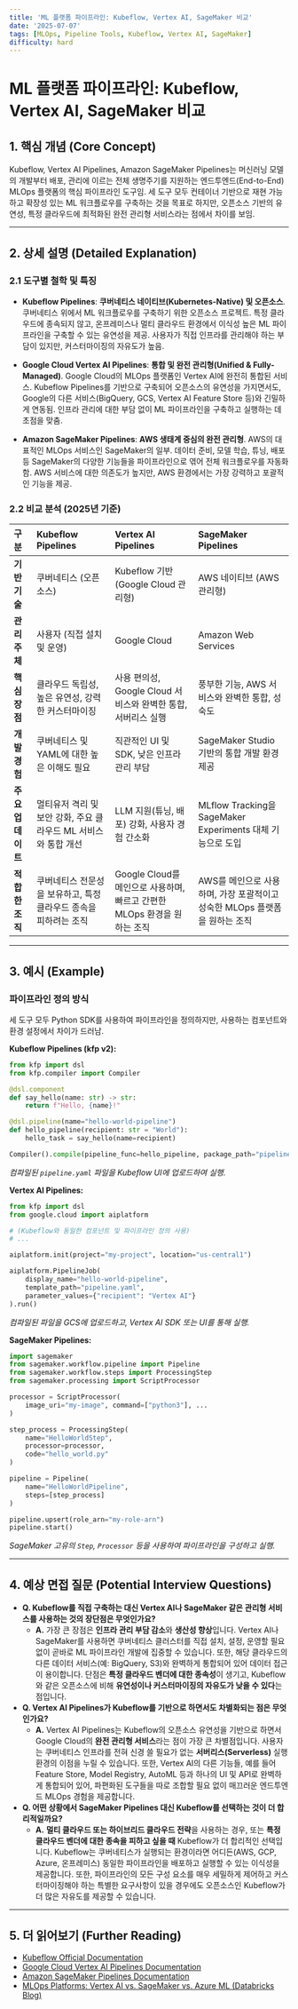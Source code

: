 ```yaml
---
title: 'ML 플랫폼 파이프라인: Kubeflow, Vertex AI, SageMaker 비교'
date: '2025-07-07'
tags: [MLOps, Pipeline Tools, Kubeflow, Vertex AI, SageMaker]
difficulty: hard
---
```


# ML 플랫폼 파이프라인: Kubeflow, Vertex AI, SageMaker 비교

## 1. 핵심 개념 (Core Concept)

Kubeflow, Vertex AI Pipelines, Amazon SageMaker Pipelines는 머신러닝 모델의 개발부터 배포, 관리에 이르는 전체 생명주기를 지원하는 엔드투엔드(End-to-End) MLOps 플랫폼의 핵심 파이프라인 도구임. 세 도구 모두 컨테이너 기반으로 재현 가능하고 확장성 있는 ML 워크플로우를 구축하는 것을 목표로 하지만, 오픈소스 기반의 유연성, 특정 클라우드에 최적화된 완전 관리형 서비스라는 점에서 차이를 보임.

______________________________________________________________________

## 2. 상세 설명 (Detailed Explanation)

### 2.1 도구별 철학 및 특징

- **Kubeflow Pipelines**: **쿠버네티스 네이티브(Kubernetes-Native) 및 오픈소스**. 쿠버네티스 위에서 ML 워크플로우를 구축하기 위한 오픈소스 프로젝트. 특정 클라우드에 종속되지 않고, 온프레미스나 멀티 클라우드 환경에서 이식성 높은 ML 파이프라인을 구축할 수 있는 유연성을 제공. 사용자가 직접 인프라를 관리해야 하는 부담이 있지만, 커스터마이징의 자유도가 높음.

- **Google Cloud Vertex AI Pipelines**: **통합 및 완전 관리형(Unified & Fully-Managed)**. Google Cloud의 MLOps 플랫폼인 Vertex AI에 완전히 통합된 서비스. Kubeflow Pipelines를 기반으로 구축되어 오픈소스의 유연성을 가지면서도, Google의 다른 서비스(BigQuery, GCS, Vertex AI Feature Store 등)와 긴밀하게 연동됨. 인프라 관리에 대한 부담 없이 ML 파이프라인을 구축하고 실행하는 데 초점을 맞춤.

- **Amazon SageMaker Pipelines**: **AWS 생태계 중심의 완전 관리형**. AWS의 대표적인 MLOps 서비스인 SageMaker의 일부. 데이터 준비, 모델 학습, 튜닝, 배포 등 SageMaker의 다양한 기능들을 파이프라인으로 엮어 전체 워크플로우를 자동화함. AWS 서비스에 대한 의존도가 높지만, AWS 환경에서는 가장 강력하고 포괄적인 기능을 제공.

### 2.2 비교 분석 (2025년 기준)

| 구분              | Kubeflow Pipelines                                               | Vertex AI Pipelines                                                      | SageMaker Pipelines                                                        |
| :---------------- | :--------------------------------------------------------------- | :----------------------------------------------------------------------- | :------------------------------------------------------------------------- |
| **기반 기술**     | 쿠버네티스 (오픈소스)                                            | Kubeflow 기반 (Google Cloud 관리형)                                      | AWS 네이티브 (AWS 관리형)                                                  |
| **관리 주체**     | 사용자 (직접 설치 및 운영)                                       | Google Cloud                                                             | Amazon Web Services                                                        |
| **핵심 장점**     | 클라우드 독립성, 높은 유연성, 강력한 커스터마이징                | 사용 편의성, Google Cloud 서비스와 완벽한 통합, 서버리스 실행            | 풍부한 기능, AWS 서비스와 완벽한 통합, 성숙도                              |
| **개발 경험**     | 쿠버네티스 및 YAML에 대한 높은 이해도 필요                       | 직관적인 UI 및 SDK, 낮은 인프라 관리 부담                                | SageMaker Studio 기반의 통합 개발 환경 제공                                |
| **주요 업데이트** | 멀티유저 격리 및 보안 강화, 주요 클라우드 ML 서비스와 통합 개선  | LLM 지원(튜닝, 배포) 강화, 사용자 경험 간소화                            | MLflow Tracking을 SageMaker Experiments 대체 기능으로 도입                 |
| **적합한 조직**   | 쿠버네티스 전문성을 보유하고, 특정 클라우드 종속을 피하려는 조직 | Google Cloud를 메인으로 사용하며, 빠르고 간편한 MLOps 환경을 원하는 조직 | AWS를 메인으로 사용하며, 가장 포괄적이고 성숙한 MLOps 플랫폼을 원하는 조직 |

______________________________________________________________________

## 3. 예시 (Example)

### 파이프라인 정의 방식

세 도구 모두 Python SDK를 사용하여 파이프라인을 정의하지만, 사용하는 컴포넌트와 환경 설정에서 차이가 드러남.

**Kubeflow Pipelines (kfp v2):**

```python
from kfp import dsl
from kfp.compiler import Compiler

@dsl.component
def say_hello(name: str) -> str:
    return f"Hello, {name}!"

@dsl.pipeline(name="hello-world-pipeline")
def hello_pipeline(recipient: str = "World"):
    hello_task = say_hello(name=recipient)

Compiler().compile(pipeline_func=hello_pipeline, package_path="pipeline.yaml")
```

*컴파일된 `pipeline.yaml` 파일을 Kubeflow UI에 업로드하여 실행.*

**Vertex AI Pipelines:**

```python
from kfp import dsl
from google.cloud import aiplatform

# (Kubeflow와 동일한 컴포넌트 및 파이프라인 정의 사용)
# ...

aiplatform.init(project="my-project", location="us-central1")

aiplatform.PipelineJob(
    display_name="hello-world-pipeline",
    template_path="pipeline.yaml",
    parameter_values={"recipient": "Vertex AI"}
).run()
```

*컴파일된 파일을 GCS에 업로드하고, Vertex AI SDK 또는 UI를 통해 실행.*

**SageMaker Pipelines:**

```python
import sagemaker
from sagemaker.workflow.pipeline import Pipeline
from sagemaker.workflow.steps import ProcessingStep
from sagemaker.processing import ScriptProcessor

processor = ScriptProcessor(
    image_uri="my-image", command=["python3"], ...
)

step_process = ProcessingStep(
    name="HelloWorldStep",
    processor=processor,
    code="hello_world.py"
)

pipeline = Pipeline(
    name="HelloWorldPipeline",
    steps=[step_process]
)

pipeline.upsert(role_arn="my-role-arn")
pipeline.start()
```

*SageMaker 고유의 `Step`, `Processor` 등을 사용하여 파이프라인을 구성하고 실행.*

______________________________________________________________________

## 4. 예상 면접 질문 (Potential Interview Questions)

- **Q. Kubeflow를 직접 구축하는 대신 Vertex AI나 SageMaker 같은 관리형 서비스를 사용하는 것의 장단점은 무엇인가요?**
  - **A.** 가장 큰 장점은 **인프라 관리 부담 감소**와 **생산성 향상**입니다. Vertex AI나 SageMaker를 사용하면 쿠버네티스 클러스터를 직접 설치, 설정, 운영할 필요 없이 곧바로 ML 파이프라인 개발에 집중할 수 있습니다. 또한, 해당 클라우드의 다른 데이터 서비스(예: BigQuery, S3)와 완벽하게 통합되어 있어 데이터 접근이 용이합니다. 단점은 **특정 클라우드 벤더에 대한 종속성**이 생기고, Kubeflow와 같은 오픈소스에 비해 **유연성이나 커스터마이징의 자유도가 낮을 수 있다**는 점입니다.
- **Q. Vertex AI Pipelines가 Kubeflow를 기반으로 하면서도 차별화되는 점은 무엇인가요?**
  - **A.** Vertex AI Pipelines는 Kubeflow의 오픈소스 유연성을 기반으로 하면서 Google Cloud의 **완전 관리형 서비스**라는 점이 가장 큰 차별점입니다. 사용자는 쿠버네티스 인프라를 전혀 신경 쓸 필요가 없는 **서버리스(Serverless)** 실행 환경의 이점을 누릴 수 있습니다. 또한, Vertex AI의 다른 기능들, 예를 들어 Feature Store, Model Registry, AutoML 등과 하나의 UI 및 API로 완벽하게 통합되어 있어, 파편화된 도구들을 따로 조합할 필요 없이 매끄러운 엔드투엔드 MLOps 경험을 제공합니다.
- **Q. 어떤 상황에서 SageMaker Pipelines 대신 Kubeflow를 선택하는 것이 더 합리적일까요?**
  - **A.** **멀티 클라우드 또는 하이브리드 클라우드 전략**을 사용하는 경우, 또는 **특정 클라우드 벤더에 대한 종속을 피하고 싶을 때** Kubeflow가 더 합리적인 선택입니다. Kubeflow는 쿠버네티스가 실행되는 환경이라면 어디든(AWS, GCP, Azure, 온프레미스) 동일한 파이프라인을 배포하고 실행할 수 있는 이식성을 제공합니다. 또한, 파이프라인의 모든 구성 요소를 매우 세밀하게 제어하고 커스터마이징해야 하는 특별한 요구사항이 있을 경우에도 오픈소스인 Kubeflow가 더 많은 자유도를 제공할 수 있습니다.

______________________________________________________________________

## 5. 더 읽어보기 (Further Reading)

- [Kubeflow Official Documentation](https://www.kubeflow.org/docs/)
- [Google Cloud Vertex AI Pipelines Documentation](https://cloud.google.com/vertex-ai/docs/pipelines)
- [Amazon SageMaker Pipelines Documentation](https://docs.aws.amazon.com/sagemaker/latest/dg/pipelines-sdk.html)
- [MLOps Platforms: Vertex AI vs. SageMaker vs. Azure ML (Databricks Blog)](https://www.databricks.com/blog/2023/02/15/mlops-platforms-vertex-ai-vs-sagemaker-vs-azure-ml.html)
